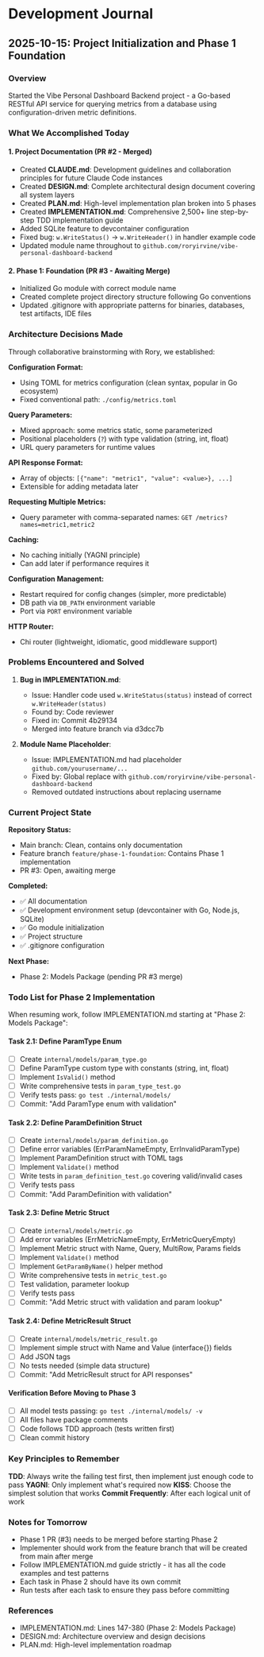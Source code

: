 # Development Journal

## 2025-10-15: Project Initialization and Phase 1 Foundation

### Overview

Started the Vibe Personal Dashboard Backend project - a Go-based RESTful API service for querying metrics from a database using configuration-driven metric definitions.

### What We Accomplished Today

#### 1. Project Documentation (PR #2 - Merged)
- Created **CLAUDE.md**: Development guidelines and collaboration principles for future Claude Code instances
- Created **DESIGN.md**: Complete architectural design document covering all system layers
- Created **PLAN.md**: High-level implementation plan broken into 5 phases
- Created **IMPLEMENTATION.md**: Comprehensive 2,500+ line step-by-step TDD implementation guide
- Added SQLite feature to devcontainer configuration
- Fixed bug: `w.WriteStatus()` → `w.WriteHeader()` in handler example code
- Updated module name throughout to `github.com/roryirvine/vibe-personal-dashboard-backend`

#### 2. Phase 1: Foundation (PR #3 - Awaiting Merge)
- Initialized Go module with correct module name
- Created complete project directory structure following Go conventions
- Updated .gitignore with appropriate patterns for binaries, databases, test artifacts, IDE files

### Architecture Decisions Made

Through collaborative brainstorming with Rory, we established:

**Configuration Format:**
- Using TOML for metrics configuration (clean syntax, popular in Go ecosystem)
- Fixed conventional path: `./config/metrics.toml`

**Query Parameters:**
- Mixed approach: some metrics static, some parameterized
- Positional placeholders (`?`) with type validation (string, int, float)
- URL query parameters for runtime values

**API Response Format:**
- Array of objects: `[{"name": "metric1", "value": <value>}, ...]`
- Extensible for adding metadata later

**Requesting Multiple Metrics:**
- Query parameter with comma-separated names: `GET /metrics?names=metric1,metric2`

**Caching:**
- No caching initially (YAGNI principle)
- Can add later if performance requires it

**Configuration Management:**
- Restart required for config changes (simpler, more predictable)
- DB path via `DB_PATH` environment variable
- Port via `PORT` environment variable

**HTTP Router:**
- Chi router (lightweight, idiomatic, good middleware support)

### Problems Encountered and Solved

1. **Bug in IMPLEMENTATION.md**:
   - Issue: Handler code used `w.WriteStatus(status)` instead of correct `w.WriteHeader(status)`
   - Found by: Code reviewer
   - Fixed in: Commit 4b29134
   - Merged into feature branch via d3dcc7b

2. **Module Name Placeholder**:
   - Issue: IMPLEMENTATION.md had placeholder `github.com/yourusername/...`
   - Fixed by: Global replace with `github.com/roryirvine/vibe-personal-dashboard-backend`
   - Removed outdated instructions about replacing username

### Current Project State

**Repository Status:**
- Main branch: Clean, contains only documentation
- Feature branch `feature/phase-1-foundation`: Contains Phase 1 implementation
- PR #3: Open, awaiting merge

**Completed:**
- ✅ All documentation
- ✅ Development environment setup (devcontainer with Go, Node.js, SQLite)
- ✅ Go module initialization
- ✅ Project structure
- ✅ .gitignore configuration

**Next Phase:**
- Phase 2: Models Package (pending PR #3 merge)

### Todo List for Phase 2 Implementation

When resuming work, follow IMPLEMENTATION.md starting at "Phase 2: Models Package":

#### Task 2.1: Define ParamType Enum
- [ ] Create `internal/models/param_type.go`
- [ ] Define ParamType custom type with constants (string, int, float)
- [ ] Implement `IsValid()` method
- [ ] Write comprehensive tests in `param_type_test.go`
- [ ] Verify tests pass: `go test ./internal/models/`
- [ ] Commit: "Add ParamType enum with validation"

#### Task 2.2: Define ParamDefinition Struct
- [ ] Create `internal/models/param_definition.go`
- [ ] Define error variables (ErrParamNameEmpty, ErrInvalidParamType)
- [ ] Implement ParamDefinition struct with TOML tags
- [ ] Implement `Validate()` method
- [ ] Write tests in `param_definition_test.go` covering valid/invalid cases
- [ ] Verify tests pass
- [ ] Commit: "Add ParamDefinition with validation"

#### Task 2.3: Define Metric Struct
- [ ] Create `internal/models/metric.go`
- [ ] Add error variables (ErrMetricNameEmpty, ErrMetricQueryEmpty)
- [ ] Implement Metric struct with Name, Query, MultiRow, Params fields
- [ ] Implement `Validate()` method
- [ ] Implement `GetParamByName()` helper method
- [ ] Write comprehensive tests in `metric_test.go`
- [ ] Test validation, parameter lookup
- [ ] Verify tests pass
- [ ] Commit: "Add Metric struct with validation and param lookup"

#### Task 2.4: Define MetricResult Struct
- [ ] Create `internal/models/metric_result.go`
- [ ] Implement simple struct with Name and Value (interface{}) fields
- [ ] Add JSON tags
- [ ] No tests needed (simple data structure)
- [ ] Commit: "Add MetricResult struct for API responses"

#### Verification Before Moving to Phase 3
- [ ] All model tests passing: `go test ./internal/models/ -v`
- [ ] All files have package comments
- [ ] Code follows TDD approach (tests written first)
- [ ] Clean commit history

### Key Principles to Remember

**TDD**: Always write the failing test first, then implement just enough code to pass
**YAGNI**: Only implement what's required now
**KISS**: Choose the simplest solution that works
**Commit Frequently**: After each logical unit of work

### Notes for Tomorrow

- Phase 1 PR (#3) needs to be merged before starting Phase 2
- Implementer should work from the feature branch that will be created from main after merge
- Follow IMPLEMENTATION.md guide strictly - it has all the code examples and test patterns
- Each task in Phase 2 should have its own commit
- Run tests after each task to ensure they pass before committing

### References

- IMPLEMENTATION.md: Lines 147-380 (Phase 2: Models Package)
- DESIGN.md: Architecture overview and design decisions
- PLAN.md: High-level implementation roadmap
